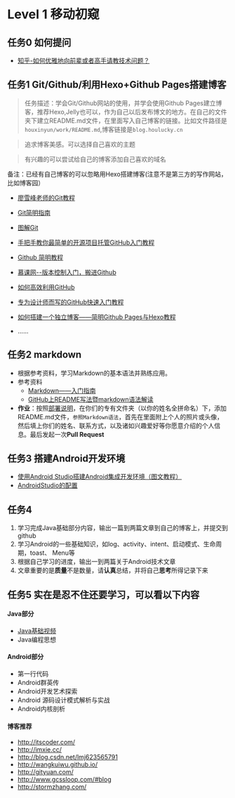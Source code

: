 # Level 1 移动初窥

## 任务0 如何提问

+ [知乎-如何优雅地向前辈或者高手请教技术问题？][1]



## 任务1 Git/Github/利用Hexo+Github Pages搭建博客

> 任务描述：学会Git/Github网站的使用，并学会使用Github Pages建立博客，推荐Hexo,Jelly也可以，作为自己以后发布博文的地方。在自己的文件夹下建立README.md文件，在里面写入自己博客的链接。比如文件路径是`houxinyun/work/README.md`,博客链接是`blog.houlucky.cn`

> 追求博客美感。可以选择自己喜欢的主题

> 有兴趣的可以尝试给自己的博客添加自己喜欢的域名

备注：已经有自己博客的可以忽略用Hexo搭建博客(注意不是第三方的写作网站，比如博客园）

+ [廖雪峰老师的Git教程][3]
+ [Git简明指南][4]
+ [图解Git][5]
+ [手把手教你最简单的开源项目托管GitHub入门教程][6]
+ [Github 简明教程][7]
+ [慕课网--版本控制入门，搬进Github][8]
+ [如何高效利用GitHub][9]
+ [专为设计师而写的GitHub快速入门教程][10]
+ [如何搭建一个独立博客——简明Github Pages与Hexo教程][11]
+ ......





  [1]: https://www.zhihu.com/question/25464141
  [2]: http://www.zhangxinxu.com/wordpress/2015/05/how-to-ask-web-front-question/
  [3]: http://www.liaoxuefeng.com/wiki/0013739516305929606dd18361248578c67b8067c8c017b000/
  [4]: http://www.bootcss.com/p/git-guide/
  [5]: http://marklodato.github.io/visual-git-guide/index-zh-cn.html
  [6]: http://jingyan.baidu.com/article/f7ff0bfc7181492e27bb1360.html
  [7]: http://www.runoob.com/w3cnote/git-guide.html
  [8]: http://www.imooc.com/learn/390
  [9]: http://www.yangzhiping.com/tech/github.html
  [10]: http://www.ui.cn/detail/20957.html
  [11]: http://www.jianshu.com/p/05289a4bc8b2

## 任务2   markdown 
+ 根据参考资料，学习Markdown的基本语法并熟练应用。
+ 参考资料
  - [Markdown——入门指南](http://www.jianshu.com/p/1e402922ee32/)
  - [GitHub上README写法暨markdown语法解读](http://www.tuicool.com/articles/zIJrEjn)
+  **作业**：按照[部署说明](https://github.com/CQUPTBeeAndroid/Android-Study)，在你们的专有文件夹（以你的姓名全拼命名）下，添加README.md文件，`参照Markdown语法`，首先在里面附上个人的照片或头像，然后填上你们的姓名、联系方式，以及诸如兴趣爱好等你愿意介绍的个人信息。最后发起一次**Pull Request**  

## 任务3   搭建Android开发环境
- [使用Android Studio搭建Android集成开发环境（图文教程）](http://www.cnblogs.com/smyhvae/p/4022844.html)
- [AndroidStudio的配置](https://gold.xitu.io/entry/570b79f071cfe4005fa5cda5)

## 任务4 
1. 学习完成Java基础部分内容，输出一篇到两篇文章到自己的博客上，并提交到github
2. 学习Android的一些基础知识，如log、activity、intent、启动模式、生命周期，toast、 Menu等
3. 根据自己学习的进度，输出一到两篇关于Android技术文章
4. 文章重要的是**质量**不是数量，请**认真**总结，并将自己**思考**所得记录下来

## 任务5   实在是忍不住还要学习，可以看以下内容
#### Java部分
- [Java基础视频](http://study.163.com/course/introduction.htm?courseId=201001#/courseDetail)
- Java编程思想

#### Android部分
- 第一行代码
- Android群英传
- Android开发艺术探索
- Android 源码设计模式解析与实战
- Android内核剖析

#### 博客推荐
- http://itscoder.com/
- http://imxie.cc/
- http://blog.csdn.net/lmj623565791
- http://wangkuiwu.github.io/
- http://gityuan.com/
- http://www.gcssloop.com/#blog
- http://stormzhang.com/